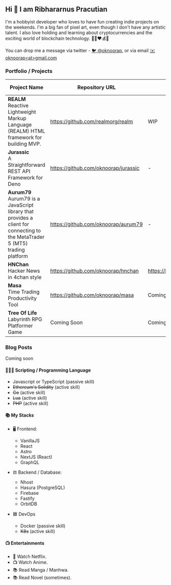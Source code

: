 ## Hi 👋 I am Ribhararnus Pracutian

I'm a hobbyist developer who loves to have fun creating indie projects on the weekends. I'm a big fan of pixel art, even though I don't have any artistic talent. I also love holding and learning about cryptocurrencies and the exciting world of blockchain technology. 🦄🎨❤️💰🤖

You can drop me a message via twitter - [🐦 @oknoorap](https://twitter.com/oknoorap), or via email [✉️ oknoorap&lt;at&gt;gmail.com](mailto:oknoorap@gmail.com)

### Portfolio / Projects

| Project Name | Repository URL | Website | Tech / Stack |
|--|--|--|--|
| **REALM**<br />Reactive Lightweight Markup Language (REALM) HTML framework for building MVP. | https://github.com/realmorg/realm | WIP | Web Components |
| **Jurassic**<br/>A Straightforward REST API Framework for Deno | https://github.com/oknoorap/jurassic | - | Deno |
| **Aurum79**<br/>Aurum79 is a JavaScript library that provides a client for connecting to the MetaTrader 5 (MT5) trading platform | https://github.com/oknoorap/aurum79 | - | MQL5, NodeJS, Typescript |
| **HNChan**<br/>Hacker News in 4chan style | https://github.com/oknoorap/hnchan | https://hnchan.netlify.app | NextJS |
| **Masa**<br />Time Trading Productivity Tool | https://github.com/oknoorap/masa | Coming Soon | NextJS |
| **Tree Of Life**<br />Labyrinth RPG Platformer Game | Coming Soon | Coming Soon | Typescript |

### Blog Posts
Coming soon

#### 👨🏽‍💻 Scripting / Programming Language
- Javascript or TypeScript (passive skill)
- ~~Ethereum's Solidity~~ (active skill)
- ~~Go~~ (active skill)
- ~~Lua~~ (active skill)
- ~~PHP~~ (active skill)

#### 📚 My Stacks
- 🖥 Frontend:
  - VanillaJS
  - React
  - Astro
  - NextJS (React)
  - GraphQL

- 𝌖 Backend / Database:
  - Nhost
  - Hasura (PostgreSQL)
  - Firebase
  - Fastify
  - OrbitDB

- 🟦 DevOps
  - Docker (passive skill)
  - ~~K8s~~ (active skill)

#### 📺 Entertainments
- 📱 Watch Netflix.
- 📺 Watch Anime.
- 📚 Read Manga / Manhwa.
- 📚 Read Novel (sometimes).
